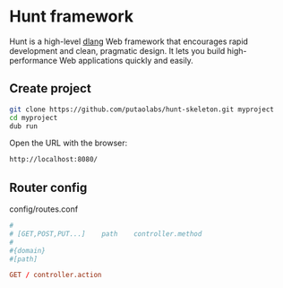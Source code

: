 Hunt framework
=======
Hunt is a high-level [dlang](http://dlang.org/) Web framework that encourages rapid development and clean, pragmatic design. It lets you build high-performance Web applications quickly and easily.

## Create project
```bash
git clone https://github.com/putaolabs/hunt-skeleton.git myproject
cd myproject
dub run
```
Open the URL with the browser:
```html
http://localhost:8080/
```

## Router config
config/routes.conf
```conf
#
# [GET,POST,PUT...]    path    controller.method
#
#{domain}
#[path]

GET / controller.action
```
